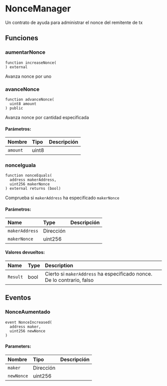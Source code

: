 # NonceManager


Un contrato de ayuda para administrar el nonce del remitente de tx




## Funciones
### aumentarNonce
```solidity
function increaseNonce(
) external
```
Avanza nonce por uno



### avanceNonce
```solidity
function advanceNonce(
  uint8 amount
) public
```
Avanza nonce por cantidad especificada

#### Parámetros:
| Nombre | Tipo | Descripción                                                          |
| :--- | :--- | :------------------------------------------------------------------- |
|`amount` | uint8 | 


### nonceIguala
```solidity
function nonceEquals(
  address makerAddress,
  uint256 makerNonce
) external returns (bool)
```
Comprueba si `makerAddress` ha especificado `makerNonce`


#### Parámetros:
| Name | Type | Descripción                                                          |
| :--- | :--- | :------------------------------------------------------------------- |
|`makerAddress` | Dirección | 
|`makerNonce` | uint256 | 

#### Valores devueltos:
| Name                           | Type          | Description                                                                  |
| :----------------------------- | :------------ | :--------------------------------------------------------------------------- |
|`Result`| bool | Cierto si `makerAddress` ha especificado nonce. De lo contrario, falso

## Eventos
### NonceAumentado
```solidity
event NonceIncreased(
  address maker,
  uint256 newNonce
)
```


#### Parameters:
| Nombre | Tipo | Descripción                                                          |
| :--- | :--- | :------------------------------------------------------------------- |
|`maker` | Dirección | 
|`newNonce` | uint256 | 
